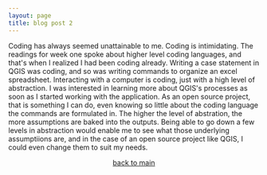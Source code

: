 ```yaml
---
layout: page
title: blog post 2
---
```


Coding has always seemed unattainable to me.
  Coding is intimidating.
  The readings for week one spoke about higher level coding languages, and that's when I realized I had been coding already.
Writing a case statement in QGIS was coding, and so was writing commands to organize an excel spreadsheet.
Interacting with a computer is coding, just with a high level of abstraction.
 I was interested in learning more about QGIS's processes as soon as I started working with the application.
As an open source project, that is something I can do, even knowing so little about the coding language the commands are formulated in.
The higher the level of abstration, the more assumptions are baked into the outputs.
Being able to go down a few levels in abstraction would enable me to see what those underlying assumptiions are, and in the case of an open source project like QGIS, I could even change them to suit my needs.

<p align="center"><a href="https://stonecastin.github.io">back to main</a></p>
